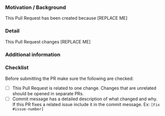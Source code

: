 <!--
Thanks for contributing to VanityURLs!

Please do not make *Draft* pull requests, as they still send
notifications to everyone watching the repo.

Create a pull request when it is ready for review and feedback from
the team :).

About this template

The following template aims to help contributors write a good
description for their pull requests.  We'd like you to provide a
description of the changes in your pull request (i.e. bugs fixed or
features added), motivation behind the changes, and complete the
checklist below before opening a pull request.

Feel free to discard it if you need to (e.g. when you just fix a
typo).
-->

### Motivation / Background

<!--
Describe why this Pull Request needs to be merged.
    - What bug have you fixed?
    - What feature have you added?
    - Why is it important?

If you are fixing a specific issue, include "Fixes #ISSUE" (replace
with the issue number, remove the quotes) and the issue will be linked
to this
PR.
-->

This Pull Request has been created because [REPLACE ME]

### Detail

This Pull Request changes [REPLACE ME]

### Additional information

<!--
Provide additional information such as benchmarks, reference to
other repositories or alternative solutions.
-->

### Checklist

Before submitting the PR make sure the following are checked:

* [ ] This Pull Request is related to one change. Changes that are unrelated should be opened in separate PRs.
* [ ] Commit message has a detailed description of what changed and why. If this PR fixes a related issue include it in the commit message. Ex: `[Fix #issue-number]`
